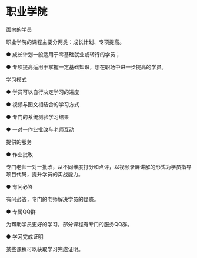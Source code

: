 # 职业学院

面向的学员

职业学院的课程主要分两类：成长计划、专项提高。

  ● 成长计划一般适用于零基础就业或转行的学员；
  
  ● 专项提高适用于掌握一定基础知识，想在职场中进一步提高的学员。

学习模式

  ● 学员可以自行决定学习的进度
  
  ● 视频与图文相结合的学习方式
  
  ● 专门的系统测验学习结果
  
  ● 一对一作业批改与老师互动

提供的服务

  ● 作业批改
  
  专门老师一对一批改，从不同维度打分和点评，以视频录屏讲解的形式为学员指导项目代码，提升学员的实战能力。

  ● 有问必答
  
  有问必答，专门的老师解决学员的疑惑。

  ● 专属QQ群
  
  为帮助学员更好的学习，部分课程有专门的服务QQ群。

  ● 学习完成证明
  
  某些课程可以获取学习完成证明。
